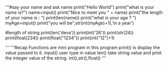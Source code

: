 '''#say your name and ask  name
print("Hello World")
print("what is your name is?")
name=input()
print("Nice to meet you " + name)
print("the length of your name is : ")
print(len(name))
print("what is your age ? ")
myAge=input()
print("you will be",str(int(myAge)+1),'in a year')


#length of string
print(len('deva'))
print(int('26'))
print(str(24))
print(float(234))
print(float("1234"))
print(int("12")+1)

'''
'''Recap
Functions are mini program in this program
print() is display the value passed to it.
input() user type in value 
len() take string value and print the integer value of the string.
int(),str(),float()
'''

